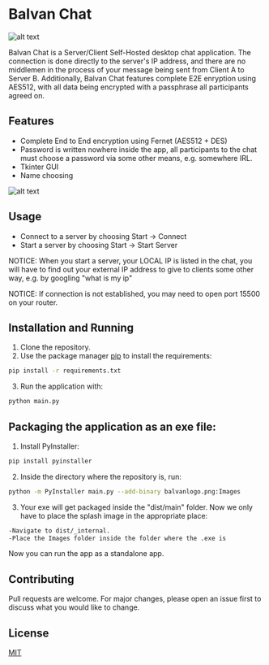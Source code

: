 # Balvan Chat

![alt text](https://github.com/xxzoltanxx/Secure-Chat/blob/master/Images/balvanlogo.png?raw=true)

Balvan Chat is a Server/Client Self-Hosted desktop chat application.
The connection is done directly to the server's IP address, and there are no middlemen in the process of your message being sent from Client A to Server B.
Additionally, Balvan Chat features complete E2E enryption using AES512, with all data being encrypted with a passphrase all participants agreed on.

## Features

- Complete End to End encryption using Fernet (AES512 + DES)
- Password is written nowhere inside the app, all participants to the chat must choose a password via some other means, e.g. somewhere IRL.
- Tkinter GUI
- Name choosing

![alt text](https://github.com/xxzoltanxx/Secure-Chat/blob/master/Images/screenshotchat.jpg?raw=true)

## Usage

- Connect to a server by choosing Start -> Connect
- Start a server by choosing Start -> Start Server

NOTICE: When you start a server, your LOCAL IP is listed in the chat, you will have to find out your external IP address to give to clients some other way,
e.g. by googling "what is my ip"

NOTICE: If connection is not established, you may need to open port 15500 on your router.

## Installation and Running

1) Clone the repository.
2) Use the package manager [pip](https://pip.pypa.io/en/stable/) to install the requirements: 

```bash
pip install -r requirements.txt
```

3) Run the application with:

```bash
python main.py
```

## Packaging the application as an exe file:

1) Install PyInstaller:

```bash
pip install pyinstaller
```

2) Inside the directory where the repository is, run:

```bash
python -m PyInstaller main.py --add-binary balvanlogo.png:Images
```

3) Your exe will get packaged inside the "dist/main" folder. Now we only have to place the splash image in the appropriate place:

```bash
-Navigate to dist/_internal.
-Place the Images folder inside the folder where the .exe is
```

Now you can run the app as a standalone app.



## Contributing

Pull requests are welcome. For major changes, please open an issue first
to discuss what you would like to change.

## License

[MIT](https://choosealicense.com/licenses/mit/)